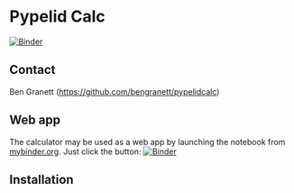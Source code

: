 Pypelid Calc
============

[![Binder](https://mybinder.org/badge_logo.svg)](https://mybinder.org/v2/gh/bengranett/pypelidcalc/master?urlpath=/apps/notebook/pypelid-snr.ipynb)

Contact
-------
Ben Granett (https://github.com/bengranett/pypelidcalc)

Web app
-------
The calculator may be used as a web app by launching the notebook from [mybinder.org](https://mybinder.org/).
Just click the button: [![Binder](https://mybinder.org/badge_logo.svg)](https://mybinder.org/v2/gh/bengranett/pypelid-snr/master?urlpath=/apps/notebook/pypelid-snr.ipynb)

Installation
------------
